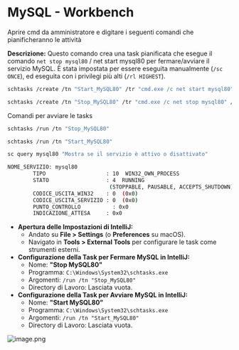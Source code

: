 # MySQL - Workbench

Aprire cmd da amministratore e digitare i seguenti comandi che pianificheranno le attività

**Descrizione:** Questo comando crea una task pianificata che esegue il comando `net stop mysql80` / net start mysql80 per fermare/avviare il servizio MySQL. È stata impostata per essere eseguita manualmente (`/sc ONCE`), ed eseguita con i privilegi più alti (`/rl HIGHEST`).

```bash
schtasks /create /tn "Start_MySQL80" /tr "cmd.exe /c net start mysql80" /rl HIGHEST /sc ONCE /st 23:59 /f

schtasks /create /tn "Stop_MySQL80" /tr "cmd.exe /c net stop mysql80" /rl HIGHEST /sc ONCE /st 23:59 /f

```

Comandi per avviare le tasks

```bash
schtasks /run /tn "Stop_MySQL80"

schtasks /run /tn "Start_MySQL80"

sc query mysql80 "Mostra se il servizio è attivo o disattivato"

NOME_SERVIZIO: mysql80
        TIPO                   : 10  WIN32_OWN_PROCESS
        STATO                  : 4  RUNNING
                                (STOPPABLE, PAUSABLE, ACCEPTS_SHUTDOWN)
        CODICE_USCITA_WIN32    : 0  (0x0)
        CODICE_USCITA_SERVIZIO : 0  (0x0)
        PUNTO_CONTROLLO          : 0x0
        INDICAZIONE_ATTESA     : 0x0
```

- **Apertura delle Impostazioni di IntelliJ:**
    - Andato su **File > Settings** (o **Preferences** su macOS).
    - Navigato in **Tools > External Tools** per configurare le task come strumenti esterni.
- **Configurazione della Task per Fermare MySQL in IntelliJ:**
    - Nome: **"Stop MySQL80"**
    - Programma: `C:\Windows\System32\schtasks.exe`
    - Argomenti: `/run /tn "Stop_MySQL80"`
    - Directory di Lavoro: Lasciata vuota.
- **Configurazione della Task per Avviare MySQL in IntelliJ:**
    - Nome: **"Start MySQL80"**
    - Programma: `C:\Windows\System32\schtasks.exe`
    - Argomenti: `/run /tn "Start_MySQL80"`
    - Directory di Lavoro: Lasciata vuota.

![image.png](image.png)